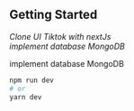 
## Getting Started

_Clone UI Tiktok with nextJs_ <br>
_implement database MongoDB_

implement database MongoDB 

```bash
npm run dev
# or
yarn dev
```

